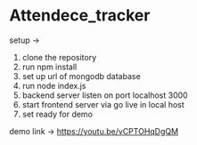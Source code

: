# Attendece_tracker  
setup ->
1. clone the repository
2. run npm install
3. set up url of mongodb database
4. run node index.js
5. backend server listen on port localhost 3000
6. start frontend server via go live in local host
7. set ready for demo

demo link -> https://youtu.be/vCPTOHqDgQM
